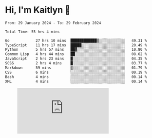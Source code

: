 # Hi, I'm Kaitlyn 👋
<!--START_SECTION:waka-->

```txt
From: 29 January 2024 - To: 29 February 2024

Total Time: 55 hrs 4 mins

Go            27 hrs 10 mins  ████████████▒░░░░░░░░░░░░   49.31 %
TypeScript    11 hrs 17 mins  █████░░░░░░░░░░░░░░░░░░░░   20.49 %
Python        5 hrs 57 mins   ██▓░░░░░░░░░░░░░░░░░░░░░░   10.80 %
Common Lisp   4 hrs 44 mins   ██░░░░░░░░░░░░░░░░░░░░░░░   08.62 %
JavaScript    2 hrs 23 mins   █░░░░░░░░░░░░░░░░░░░░░░░░   04.35 %
SCSS          2 hrs 4 mins    █░░░░░░░░░░░░░░░░░░░░░░░░   03.77 %
Markdown      59 mins         ▒░░░░░░░░░░░░░░░░░░░░░░░░   01.79 %
CSS           6 mins          ░░░░░░░░░░░░░░░░░░░░░░░░░   00.19 %
Bash          4 mins          ░░░░░░░░░░░░░░░░░░░░░░░░░   00.14 %
XML           4 mins          ░░░░░░░░░░░░░░░░░░░░░░░░░   00.14 %
```

<!--END_SECTION:waka-->

<figure><embed src="https://wakatime.com/share/@018d58bc-3d22-46c9-b2d7-4ed36fb8172d/243b5d9b-77cd-4133-89ff-dcc8f225fa18.svg"></embed></figure>
